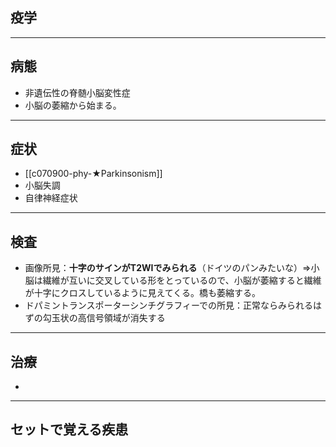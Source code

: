 ## 疫学
---
## 病態
- 非遺伝性の脊髄小脳変性症
- 小脳の萎縮から始まる。
---
## 症状
-  [[c070900-phy-★Parkinsonism]]
- 小脳失調
- 自律神経症状
---
## 検査
- 画像所見：**十字のサインがT2WIでみられる**（ドイツのパンみたいな）⇒小脳は繊維が互いに交叉している形をとっているので、小脳が萎縮すると繊維が十字にクロスしているように見えてくる。橋も萎縮する。
- ドパミントランスポーターシンチグラフィーでの所見：正常ならみられるはずの勾玉状の高信号領域が消失する
---
## 治療
- 
---
## セットで覚える疾患
